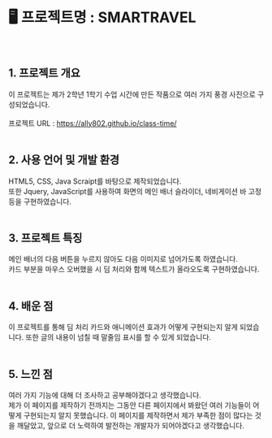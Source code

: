 # 🖥 프로젝트명 : SMARTRAVEL
<br>

## 1. 프로젝트 개요
이 프로젝트는 제가 2학년 1학기 수업 시간에 만든 작품으로 여러 가지 풍경 사진으로 구성되었습니다. <br><br>
프로젝트 URL : https://ally802.github.io/class-time/ <br><Br>

## 2. 사용 언어 및 개발 환경
HTML5, CSS, Java Scraipt를 바탕으로 제작되었습니다. <br>
또한 Jquery, JavaScript를 사용하여 화면의 메인 배너 슬라이더, 네비게이션 바 고정 등을 구현하였습니다. <br><br>

## 3. 프로젝트 특징
메인 배너의 다음 버튼을 누르지 않아도 다음 이미지로 넘어가도록 하였습니다. <br>
카드 부분을 마우스 오버했을 시 딤 처리와 함께 텍스트가 올라오도록 구현하였습니다. <br><br>

## 4. 배운 점
이 프로젝트를 통해 딤 처리 카드와 애니메이션 효과가 어떻게 구현되는지 알게 되었습니다. 또한 글의 내용이 넘칠 때 말줄임 표시를 할 수 있게 되었습니다. <br><br>

## 5. 느낀 점
여러 가지 기능에 대해 더 조사하고 공부해야겠다고 생각했습니다. <br>
제가 이 페이지를 제작하기 전까지는 그동안 다른 페이지에서 봐왔던 여러 기능들이 어떻게 구현되는지 알지 못했습니다. 이 페이지를 제작하면서 제가 부족한 점이 많다는 것을 깨달았고, 앞으로 더 노력하여 발전하는 개발자가 되어야겠다고 생각했습니다.